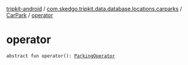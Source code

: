 [tripkit-android](../../index.md) / [com.skedgo.tripkit.data.database.locations.carparks](../index.md) / [CarPark](index.md) / [operator](./operator.md)

# operator

`abstract fun operator(): `[`ParkingOperator`](../-parking-operator/index.md)